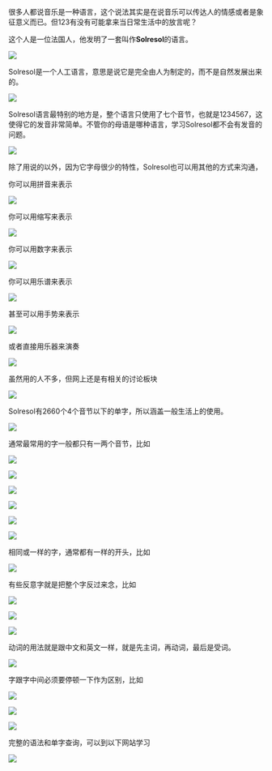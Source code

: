 很多人都说音乐是一种语言，这个说法其实是在说音乐可以传达人的情感或者是象征意义而已。但123有没有可能拿来当日常生活中的放言呢？

这个人是一位法国人，他发明了一套叫作**Solresol**的语言。

![](https://raw.githubusercontent.com/songmz/ImageHosting/master/img/20210214112036.png)

Solresol是一个人工语言，意思是说它是完全由人为制定的，而不是自然发展出来的。

![](https://raw.githubusercontent.com/songmz/ImageHosting/master/img/20210214112301.png)

Solresol语言最特别的地方是，整个语言只使用了七个音节，也就是1234567，这使得它的发音非常简单。不管你的母语是哪种语言，学习Solresol都不会有发音的问题。

![](https://raw.githubusercontent.com/songmz/ImageHosting/master/img/20210214112351.png)

除了用说的以外，因为它字母很少的特性，Solresol也可以用其他的方式来沟通，

你可以用拼音来表示

![](https://raw.githubusercontent.com/songmz/ImageHosting/master/img/20210214112351.png)

你可以用缩写来表示

![](https://raw.githubusercontent.com/songmz/ImageHosting/master/img/20210214112632.png)

你可以用数字来表示

![](https://raw.githubusercontent.com/songmz/ImageHosting/master/img/20210214112651.png)

你可以用乐谱来表示

![](https://raw.githubusercontent.com/songmz/ImageHosting/master/img/20210214112721.png)

甚至可以用手势来表示

![](https://raw.githubusercontent.com/songmz/ImageHosting/master/img/20210214112804.png)

或者直接用乐器来演奏

![](https://raw.githubusercontent.com/songmz/ImageHosting/master/img/20210214112845.png)

虽然用的人不多，但网上还是有相关的讨论板块

![](https://raw.githubusercontent.com/songmz/ImageHosting/master/img/20210214112931.png)

Solresol有2660个4个音节以下的单字，所以涵盖一般生活上的使用。

![](https://raw.githubusercontent.com/songmz/ImageHosting/master/img/20210214113108.png)

通常最常用的字一般都只有一两个音节，比如

![](https://raw.githubusercontent.com/songmz/ImageHosting/master/img/20210214113238.png)

![](https://raw.githubusercontent.com/songmz/ImageHosting/master/img/20210214113311.png)

![](https://raw.githubusercontent.com/songmz/ImageHosting/master/img/20210214113343.png)

![](https://raw.githubusercontent.com/songmz/ImageHosting/master/img/20210214113409.png)

![](https://raw.githubusercontent.com/songmz/ImageHosting/master/img/20210214113439.png)

![](https://raw.githubusercontent.com/songmz/ImageHosting/master/img/20210214113514.png)

相同或一样的字，通常都有一样的开头，比如

![](https://raw.githubusercontent.com/songmz/ImageHosting/master/img/20210214113629.png)

有些反意字就是把整个字反过来念，比如

![](https://raw.githubusercontent.com/songmz/ImageHosting/master/img/20210214113741.png)

![](https://raw.githubusercontent.com/songmz/ImageHosting/master/img/20210214113811.png)

![](https://raw.githubusercontent.com/songmz/ImageHosting/master/img/20210214113845.png)

动词的用法就是跟中文和英文一样，就是先主词，再动词，最后是受词。

![](https://raw.githubusercontent.com/songmz/ImageHosting/master/img/20210214114006.png)

字跟字中间必须要停顿一下作为区别，比如

![](https://raw.githubusercontent.com/songmz/ImageHosting/master/img/20210214114103.png)

![](https://raw.githubusercontent.com/songmz/ImageHosting/master/img/20210214114139.png)

![](https://raw.githubusercontent.com/songmz/ImageHosting/master/img/20210214114214.png)

完整的语法和单字查询，可以到以下网站学习

![](https://raw.githubusercontent.com/songmz/ImageHosting/master/img/20210214114315.png)